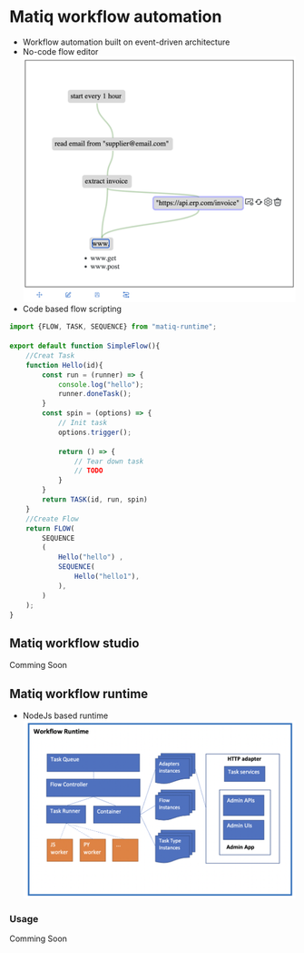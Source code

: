 # Matiq workflow automation
- Workflow automation built on event-driven architecture
- No-code flow editor
![Flow Editor](/docs/flow-editor.png?raw=true)
- Code based flow scripting
``` js
import {FLOW, TASK, SEQUENCE} from "matiq-runtime";

export default function SimpleFlow(){
    //Creat Task
    function Hello(id){
        const run = (runner) => {
            console.log("hello");
            runner.doneTask();
        }
        const spin = (options) => {
            // Init task
            options.trigger();

            return () => {
                // Tear down task
                // TODO
            }
        }
        return TASK(id, run, spin)
    }
    //Create Flow
    return FLOW(
        SEQUENCE
        (
            Hello("hello") ,
            SEQUENCE(
                Hello("hello1"),
            ),
        )
    );
}
```
## Matiq workflow studio 
Comming Soon
## Matiq workflow runtime 
- NodeJs based runtime
![Runtime Design](/docs/runtime-design.png?raw=true)
### Usage
Comming Soon
